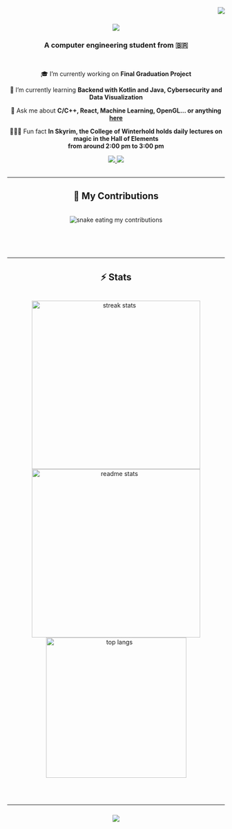 <img align="right" src="https://visitor-badge.laobi.icu/badge?page_id=gabrielduo.gabrielduo" />

<h1 align="center">
    <img src="https://readme-typing-svg.herokuapp.com/?font=Righteous&size=35&center=true&vCenter=true&color=4078c0&width=500&height=70&duration=4000&lines=Hi+There!+👋🏼;+I'm+Gabriel+Duarte!;" />
</h1>

<h3 align="center">A computer engineering student from 🇧🇷</h3>

<br/>

<div align="center">
 
 🎓 I’m currently working on **Final Graduation Project**
 
 🌱 I’m currently learning **Backend with Kotlin and Java, Cybersecurity and Data Visualization**

 💬 Ask me about **C/C++, React, Machine Learning, OpenGL... or anything [here](https://github.com/gabrielduo/gabrielduo/issues)**

 🧙🏻‍♂️ Fun fact **In Skyrim, the College of Winterhold holds daily lectures on magic in the Hall of Elements<br />from around 2:00 pm to 3:00 pm**
 
 </div>
 
<div align="center"> 
  <a href="mailto:gaevolian@gmail.com">
    <img src="https://img.shields.io/badge/Gmail-333333?style=for-the-badge&logo=gmail&logoColor=red" />
  </a>
  <a href="https://www.linkedin.com/in/gabrielduo/" target="_blank">
    <img src="https://img.shields.io/badge/LinkedIn-0077B5?style=for-the-badge&logo=linkedin&logoColor=white" target="_blank" />
  </a>
</div>

<br/>
<hr/>

<div align="center">
  <h2>🐍 My Contributions</h2>
  <br>
  <img alt="snake eating my contributions" src="https://raw.githubusercontent.com/gabrielduo/garielduo/output/github-contribution-grid-snake.svg" />
  
  <br/><br/><br/>
</div>

<hr/>

<h2 align="center">⚡ Stats</h2>
<br>
<div align=center>
  <img width=390 src="https://streak-stats.demolab.com/?user=gabrielduo&count_private=true&theme=react&border_radius=10" alt="streak stats"/>
  <br/>
  <img width=390 src="https://github-readme-stats.vercel.app/api?username=gabrielduo&count_private=true&show_icons=true&theme=react&rank_icon=github&border_radius=10" alt="readme stats" />
  <br/>
  <img width=325 align="center" src="https://github-readme-stats.vercel.app/api/top-langs/?username=gabrielduo&hide=HTML&langs_count=8&layout=compact&theme=react&border_radius=10&size_weight=0.5&count_weight=0.5&exclude_repo=github-readme-stats" alt="top langs" />
</div>

<br/><br/>
<hr/>
<h3 align="center">
    <img src="https://readme-typing-svg.herokuapp.com/?font=Righteous&size=25&center=true&vCenter=true&color=4078c0&width=500&height=70&duration=4000&lines=Thanks+for+visiting!+✌🏼;+Shoot+me+a+message+on+Linkedin!;I'm+always+down+to+collab+:)">
</h3>

<br/>
